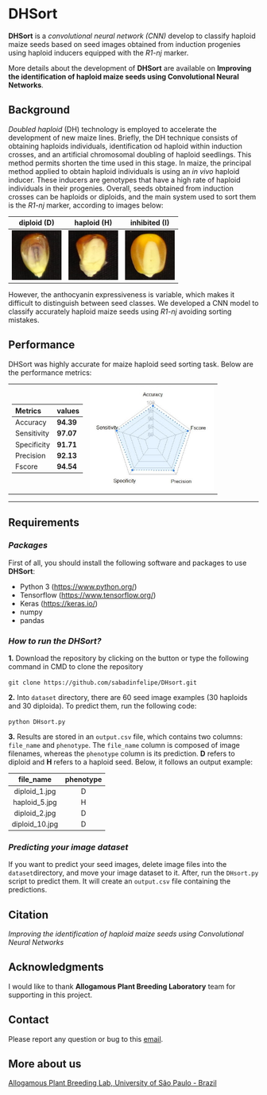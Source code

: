 # DHSort

**DHSort** is a *convolutional neural network (CNN)* develop to classify haploid maize seeds based on seed images obtained from induction progenies using haploid inducers equipped with the *R1-nj* marker.

More details about the development of **DHSort** are available on **Improving the identification of haploid maize seeds using Convolutional Neural Networks**.

## Background

*Doubled haploid* (DH) technology is employed to accelerate the development of new maize lines. Briefly, the DH technique consists of obtaining haploids individuals, identification od haploid within induction crosses, and an artificial chromosomal doubling of haploid seedlings. This method permits shorten the time used in this stage.
In maize, the principal method applied to obtain haploid individuals is using an *in vivo* haploid inducer. These inducers are genotypes that have a high rate of haploid individuals in their progenies. Overall, seeds obtained from induction crosses can be haploids or diploids, and the main system used to sort them is the *R1-nj* marker, according to images below:

**diploid (D)**|**haploid (H)**|**inhibited (I)**
:---------:|:---------:|:--------:
<img src='./img/D.jpg' width='100x'/> | <img src='./img/H.jpg' width='100x'/> | <img src='./img/I.jpg' width='100x'/>

However, the anthocyanin expressiveness is variable, which makes it difficult to distinguish between seed classes. We developed a CNN model to classify accurately haploid maize seeds using *R1-nj* avoiding sorting mistakes.

## Performance

DHSort was highly accurate for maize haploid seed sorting task. Below are the performance metrics:

<table border='0'>
    <tr>
        <td>

Metrics|values
 :-|:- 
Accuracy | **94.39**
Sensitivity| **97.07**
Specificity | **91.71**
Precision | **92.13**
Fscore | **94.54**

</td>
        <td> <img src='./img/cnn_performance.jpg' width='250x'/> </td>
    </tr>
</table>

---

## Requirements

### ***Packages***

First of all, you should install the following software and packages to use **DHSort**:

* Python 3 (<https://www.python.org/>)
* Tensorflow (<https://www.tensorflow.org/>)
* Keras (<https://keras.io/>)
* numpy
* pandas

### ***How to run the DHSort?***

**1.** Download the repository by clicking on the button or type the following command in CMD to clone the repository

`git clone https://github.com/sabadinfelipe/DHsort.git`

**2.** Into `dataset` directory, there are 60 seed image examples (30 haploids and 30 diploida). To predict them, run the following code:

`python DHsort.py`

**3.** Results are stored in an `output.csv` file, which contains two columns: `file_name` and `phenotype`. The `file_name` column is composed of image filenames, whereas the `phenotype` column is its prediction. **D** refers to diploid and **H** refers to a haploid seed. Below, it follows an output example:

**file_name**|**phenotype**
:---------:|:---------:
diploid_1.jpg | D
haploid_5.jpg | H
diploid_2.jpg | D
diploid_10.jpg | D

### ***Predicting your image dataset***

If you want to predict your seed images, delete image files into the `dataset`directory, and move your image dataset to it. After, run the `DHsort.py` script to predict them. It will create an `output.csv` file containing the predictions. 

## Citation

*Improving the identification of haploid maize seeds using Convolutional Neural Networks*

## Acknowledgments

I would like to thank **Allogamous Plant Breeding Laboratory** team for supporting in this project.

## Contact

Please report any question or bug to this [email](mailto:felipe.sabadin@usp.br).

## More about us

[Allogamous Plant Breeding Lab, University of São Paulo - Brazil](http://www.genetica.esalq.usp.br/alogamas/)
